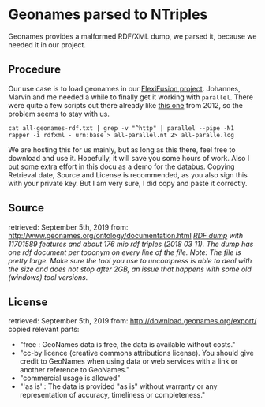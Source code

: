 # Geonames parsed to NTriples 
Geonames provides a malformed RDF/XML dump, we parsed it, because we needed it in our project. 


## Procedure
Our use case is to load geonames in our [FlexiFusion project](https://svn.aksw.org/papers/2019/ISWC_FlexiFusion/public.pdf).
Johannes, Marvin and me needed a while to finally get it working with `parallel`. There were quite a few scripts out there already like [this one](https://swebdev.wordpress.com/2012/10/01/loading-geonames-in-virtuoso/) from 2012, so the problem seems to stay with us.   
```
cat all-geonames-rdf.txt | grep -v "^http" | parallel --pipe -N1 rapper -i rdfxml - urn:base > all-parallel.nt 2> all-paralle.log
```
We are hosting this for us mainly, but as long as this there, feel free to download and use it. Hopefully, it will save you some hours of work. 
Also I put some extra effort in this docu as a demo for the databus. Copying Retrieval date, Source and License is recommended, as you also sign this with your private key. But I am very sure, I did copy and paste it correctly.  

## Source
retrieved: September 5th, 2019
from:  http://www.geonames.org/ontology/documentation.html
*[RDF dump](http://download.geonames.org/all-geonames-rdf.zip) with 11701589 features and about 176 mio rdf triples (2018 03 11). The dump has one rdf document per toponym on every line of the file. Note: The file is pretty large. Make sure the tool you use to uncompress is able to deal with the size and does not stop after 2GB, an issue that happens with some old (windows) tool versions.* 

## License 
retrieved: September 5th, 2019
from: http://download.geonames.org/export/
copied relevant parts:
* "free : GeoNames data is free, the data is available without costs."
* "cc-by licence (creative commons attributions license). You should give credit to GeoNames when using data or web services with a link or another reference to GeoNames."
* "commercial usage is allowed"
* "'as is' : The data is provided "as is" without warranty or any representation of accuracy, timeliness or completeness."

